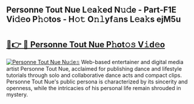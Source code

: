 ## Personne Tout Nue L𝚎a𝚔ed N𝚞𝚍e - Part-F1E Vi𝚍𝚎o P𝚑𝚘tos - H𝚘𝚝 O𝚗𝚕yf𝚊ns L𝚎a𝚔s ejM5u

# <h2><a href="http://kf33zj.oniu.top/?m=Personne+Tout+Nue">🔗👉 🔴 Personne Tout Nue P𝚑ot𝚘𝚜 V𝚒d𝚎o</a></h2>

[![Personne Tout Nue Nu𝚍e𝚜](https://i.imgur.com/0qMVB7G.gif)](http://kf33zj.oniu.top/?m=Personne+Tout+Nue)
Web-based entertainer and digital media artist Personne Tout Nue, acclaimed for publishing dance and lifestyle tutorials through solo and collaborative dance acts and compact clips. Personne Tout Nue's public persona is characterized by its sincerity and openness, while the intricacies of his personal life remain shrouded in mystery.  
